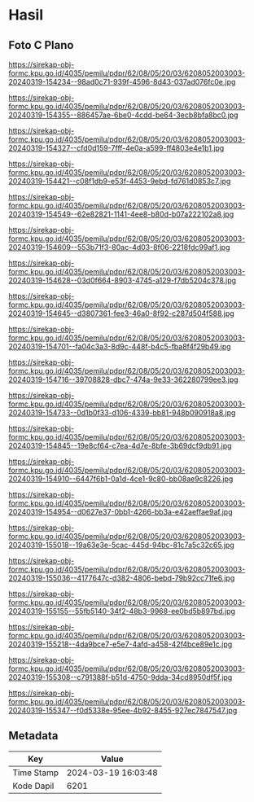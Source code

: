 # Hasil

## Foto C Plano

https://sirekap-obj-formc.kpu.go.id/4035/pemilu/pdpr/62/08/05/20/03/6208052003003-20240319-154234--98ad0c71-939f-4596-8d43-037ad076fc0e.jpg

https://sirekap-obj-formc.kpu.go.id/4035/pemilu/pdpr/62/08/05/20/03/6208052003003-20240319-154355--886457ae-6be0-4cdd-be64-3ecb8bfa8bc0.jpg

https://sirekap-obj-formc.kpu.go.id/4035/pemilu/pdpr/62/08/05/20/03/6208052003003-20240319-154327--cfd0d159-7fff-4e0a-a599-ff4803e4e1b1.jpg

https://sirekap-obj-formc.kpu.go.id/4035/pemilu/pdpr/62/08/05/20/03/6208052003003-20240319-154421--c08f1db9-e53f-4453-9ebd-fd761d0853c7.jpg

https://sirekap-obj-formc.kpu.go.id/4035/pemilu/pdpr/62/08/05/20/03/6208052003003-20240319-154549--62e82821-1141-4ee8-b80d-b07a222102a8.jpg

https://sirekap-obj-formc.kpu.go.id/4035/pemilu/pdpr/62/08/05/20/03/6208052003003-20240319-154609--553b71f3-80ac-4d03-8f06-2218fdc99af1.jpg

https://sirekap-obj-formc.kpu.go.id/4035/pemilu/pdpr/62/08/05/20/03/6208052003003-20240319-154628--03d0f664-8903-4745-a129-f7db5204c378.jpg

https://sirekap-obj-formc.kpu.go.id/4035/pemilu/pdpr/62/08/05/20/03/6208052003003-20240319-154645--d3807361-fee3-46a0-8f92-c287d504f588.jpg

https://sirekap-obj-formc.kpu.go.id/4035/pemilu/pdpr/62/08/05/20/03/6208052003003-20240319-154701--fa04c3a3-8d9c-448f-b4c5-fba8f4f29b49.jpg

https://sirekap-obj-formc.kpu.go.id/4035/pemilu/pdpr/62/08/05/20/03/6208052003003-20240319-154716--39708828-dbc7-474a-9e33-362280799ee3.jpg

https://sirekap-obj-formc.kpu.go.id/4035/pemilu/pdpr/62/08/05/20/03/6208052003003-20240319-154733--0d1b0f33-d106-4339-bb81-948b090918a8.jpg

https://sirekap-obj-formc.kpu.go.id/4035/pemilu/pdpr/62/08/05/20/03/6208052003003-20240319-154845--19e8cf64-c7ea-4d7e-8bfe-3b69dcf9db91.jpg

https://sirekap-obj-formc.kpu.go.id/4035/pemilu/pdpr/62/08/05/20/03/6208052003003-20240319-154910--6447f6b1-0a1d-4ce1-9c80-bb08ae9c8226.jpg

https://sirekap-obj-formc.kpu.go.id/4035/pemilu/pdpr/62/08/05/20/03/6208052003003-20240319-154954--d0627e37-0bb1-4266-bb3a-e42aeffae9af.jpg

https://sirekap-obj-formc.kpu.go.id/4035/pemilu/pdpr/62/08/05/20/03/6208052003003-20240319-155018--19a63e3e-5cac-445d-94bc-81c7a5c32c65.jpg

https://sirekap-obj-formc.kpu.go.id/4035/pemilu/pdpr/62/08/05/20/03/6208052003003-20240319-155036--4177647c-d382-4806-bebd-79b92cc71fe6.jpg

https://sirekap-obj-formc.kpu.go.id/4035/pemilu/pdpr/62/08/05/20/03/6208052003003-20240319-155155--55fb5140-34f2-48b3-9968-ee0bd5b897bd.jpg

https://sirekap-obj-formc.kpu.go.id/4035/pemilu/pdpr/62/08/05/20/03/6208052003003-20240319-155218--4da9bce7-e5e7-4afd-a458-42f4bce89e1c.jpg

https://sirekap-obj-formc.kpu.go.id/4035/pemilu/pdpr/62/08/05/20/03/6208052003003-20240319-155308--c791388f-b51d-4750-9dda-34cd8950df5f.jpg

https://sirekap-obj-formc.kpu.go.id/4035/pemilu/pdpr/62/08/05/20/03/6208052003003-20240319-155347--f0d5338e-95ee-4b92-8455-927ec7847547.jpg


## Metadata

| Key        | Value               |
| ---------- | ------------------- |
| Time Stamp | 2024-03-19 16:03:48 |
| Kode Dapil | 6201                |




